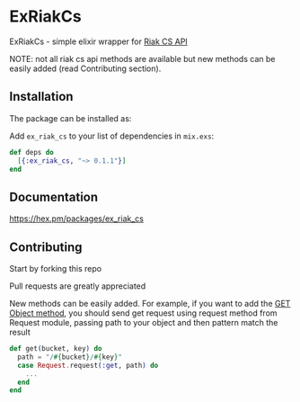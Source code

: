 # ExRiakCs

ExRiakCs - simple elixir wrapper for [Riak CS API](http://docs.basho.com/riak/cs/2.1.1/references/apis/storage/)

NOTE: not all riak cs api methods are available but new methods can be easily added (read Contributing section).

## Installation

The package can be installed as:

   Add `ex_riak_cs` to your list of dependencies in `mix.exs`:

```elixir
def deps do
  [{:ex_riak_cs, "~> 0.1.1"}]
end
```

## Documentation

https://hex.pm/packages/ex_riak_cs

## Contributing

Start by forking this repo

Pull requests are greatly appreciated

New methods can be easily added. For example, if you want to add the [GET Object method](http://docs.basho.com/riak/cs/2.1.1/references/apis/storage/s3/get-object/), you should send get request using request method from Request module, passing path to your object and then pattern match the result

```elixir
def get(bucket, key) do
  path = "/#{bucket}/#{key}"
  case Request.request(:get, path) do
    ...
  end
end
```
